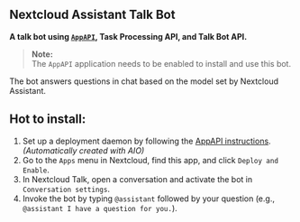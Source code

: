 ## Nextcloud Assistant Talk Bot

**A talk bot using [`AppAPI`](https://github.com/nextcloud/app_api), Task Processing API, and Talk Bot API.**

> **Note:**  
> The `AppAPI` application needs to be enabled to install and use this bot.

The bot answers questions in chat based on the model set by Nextcloud Assistant.

## Hot to install:

1. Set up a deployment daemon by following the [AppAPI instructions](https://nextcloud.github.io/app_api/CreationOfDeployDaemon.html). _(Automatically created with AIO)_
2. Go to the `Apps` menu in Nextcloud, find this app, and click `Deploy and Enable`.
3. In Nextcloud Talk, open a conversation and activate the bot in `Conversation settings`.
4. Invoke the bot by typing `@assistant` followed by your question (e.g., `@assistant I have a question for you.`).
